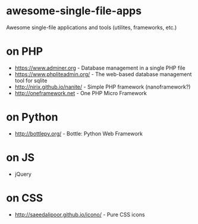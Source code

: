# awesome-single-file-apps

Awesome single-file applications and tools (utilites, frameworks, etc.)

# on PHP
- https://www.adminer.org - Database management in a single PHP file
- https://www.phpliteadmin.org/ - The web-based database management tool for sqlite
- http://nirix.github.io/nanite/ - Simple PHP framework (nanoframework?)
- http://oneframework.net - One PHP Micro Framework

# on Python
- http://bottlepy.org/ - Bottle: Python Web Framework

# on JS
- jQuery

# on CSS
- http://saeedalipoor.github.io/icono/ - Pure CSS icons
